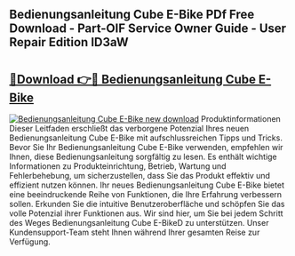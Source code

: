 ## Bedienungsanleitung Cube E-Bike PDf Free Download - Part-OIF Service Owner Guide - User Repair Edition ID3aW

# <h2><a href="http://df4t92u.blite.top/?on=Bedienungsanleitung+Cube+E-Bike">🔗Download 👉🔴 Bedienungsanleitung Cube E-Bike</a></h2>

[![Bedienungsanleitung Cube E-Bike new download](https://i.imgur.com/lujVjoI.png)](http://df4t92u.blite.top/?on=Bedienungsanleitung+Cube+E-Bike)
Produktinformationen Dieser Leitfaden erschließt das verborgene Potenzial Ihres neuen Bedienungsanleitung Cube E-Bike mit aufschlussreichen Tipps und Tricks. Bevor Sie Ihr Bedienungsanleitung Cube E-Bike verwenden, empfehlen wir Ihnen, diese Bedienungsanleitung sorgfältig zu lesen. Es enthält wichtige Informationen zu Produkteinrichtung, Betrieb, Wartung und Fehlerbehebung, um sicherzustellen, dass Sie das Produkt effektiv und effizient nutzen können. Ihr neues Bedienungsanleitung Cube E-Bike bietet eine beeindruckende Reihe von Funktionen, die Ihre Erfahrung verbessern sollen. Erkunden Sie die intuitive Benutzeroberfläche und schöpfen Sie das volle Potenzial ihrer Funktionen aus. Wir sind hier, um Sie bei jedem Schritt des Weges Bedienungsanleitung Cube E-BikeD zu unterstützen. Unser Kundensupport-Team steht Ihnen während Ihrer gesamten Reise zur Verfügung.
